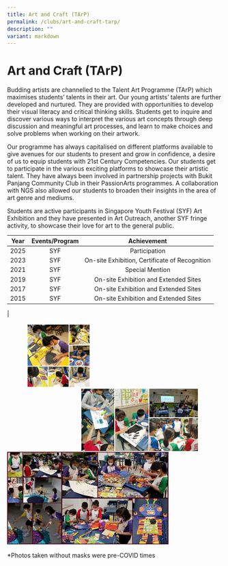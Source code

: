 ```yaml
---
title: Art and Craft (TArP)
permalink: /clubs/art-and-craft-tarp/
description: ""
variant: markdown
---
```

# Art and Craft (TArP)

Budding artists are channelled to the Talent Art Programme (TArP) which maximises students’ talents in their art. Our young artists’ talents are further developed and nurtured. They are provided with opportunities to develop their visual literacy and critical thinking skills. Students get to inquire and discover various ways to interpret the various art concepts through deep discussion and meaningful art processes, and learn to make choices and solve problems when working on their artwork.

  

Our programme has always capitalised on different platforms available to give avenues for our students to present and grow in confidence, a desire of us to equip students with 21st Century Competencies. Our students get to participate in the various exciting platforms to showcase their artistic talent. They have always been involved in partnership projects with Bukit Panjang Community Club in their PassionArts programmes. A collaboration with NGS also allowed our students to broaden their insights in the area of art genre and mediums.

  

Students are active participants in Singapore Youth Festival (SYF) Art Exhibition and they have presented in Art Outreach, another SYF fringe activity, to showcase their love for art to the general public.

| Year | Events/Program |              Achievement              |
|:----:|:--------------:|:-------------------------------------:|
| 2025 | SYF | Participation |
| 2023 | SYF | On-site Exhibition, Certificate of Recognition |
| 2021 | SYF | Special Mention |
| 2019 | SYF | On-site Exhibition and Extended Sites |
| 2017 | SYF | On-site Exhibition and Extended Sites |
| 2015 | SYF | On-site Exhibition and Extended Sites |
|

<img src="/images/ZHPS%20Experience/Art%20and%20Craft%20(TArP)/Art%20and%20Craft_1.jpg" style="width:30%;margin-left:45px;" align="left">
<img src="/images/ZHPS%20Experience/Art%20and%20Craft%20(TArP)/Art%20and%20Craft_2.jpg" style="width:55%;margin-right:55px;" align="right">

<br clear="left">

<img src="/images/ZHPS%20Experience/Art%20and%20Craft%20(TArP)/Art%20and%20Craft_3.jpg" style="width:75%">

\*Photos taken without masks were pre-COVID times